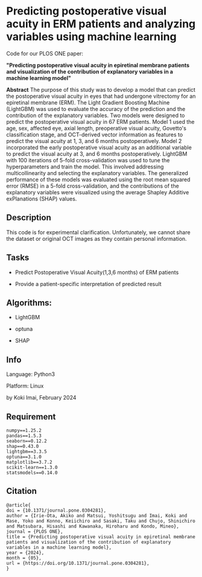 # Predicting postoperative visual acuity in ERM patients and analyzing variables using machine learning

Code for our PLOS ONE paper:

**"Predicting postoperative visual acuity in epiretinal membrane patients and visualization of the contribution of explanatory variables in a machine learning model"**

**Abstract**
The purpose of this study was to develop a model that can predict the postoperative visual acuity in eyes that had undergone vitrectomy for an epiretinal membrane (ERM). The Light Gradient Boosting Machine (LightGBM) was used to evaluate the accuracy of the prediction and the contribution of the explanatory variables. Two models were designed to predict the postoperative visual acuity in 67 ERM patients. Model 1 used the age, sex, affected eye, axial length, preoperative visual acuity, Govetto's classification stage, and OCT-derived vector information as features to predict the visual acuity at 1, 3, and 6 months postoperatively. Model 2 incorporated the early postoperative visual acuity as an additional variable to predict the visual acuity at 3, and 6 months postoperatively. LightGBM with 100 iterations of 5-fold cross-validation was used to tune the hyperparameters and train the model. This involved addressing multicollinearity and selecting the explanatory variables. The generalized performance of these models was evaluated using the root mean squared error (RMSE) in a 5-fold cross-validation, and the contributions of the explanatory variables were visualized using the average Shapley Additive exPlanations (SHAP) values.

## Description
This code is for experimental clarification. Unfortunately, we cannot share the dataset or original OCT images as they contain personal information.

## Tasks
* Predict Postoperative Visual Acuity(1,3,6 months) of ERM patients

* Provide a patient-specific interpretation of predicted result

## Algorithms:
* LightGBM

* optuna

* SHAP

## Info
Language: Python3

Platform: Linux

by Koki Imai, February 2024

## Requirement
```
numpy==1.25.2
pandas==1.5.3
seaborn==0.12.2
shap==0.43.0
lightgbm==3.3.5
optuna==3.1.0
matplotlib==3.7.2
scikit-learn==1.3.0
statsmodels==0.14.0
```

## Citation
```
@article{
doi = {10.1371/journal.pone.0304281},
author = {Irie-Ota, Akiko and Matsui, Yoshitsugu and Imai, Koki and Mase, Yoko and Konno, Keiichiro and Sasaki, Taku and Chujo, Shinichiro and Matsubara, Hisashi and Kawanaka, Hiroharu and Kondo, Mineo},
journal = {PLOS ONE},
title = {Predicting postoperative visual acuity in epiretinal membrane patients and visualization of the contribution of explanatory variables in a machine learning model},
year = {2024},
month = {05},
url = {https://doi.org/10.1371/journal.pone.0304281},
}
```
